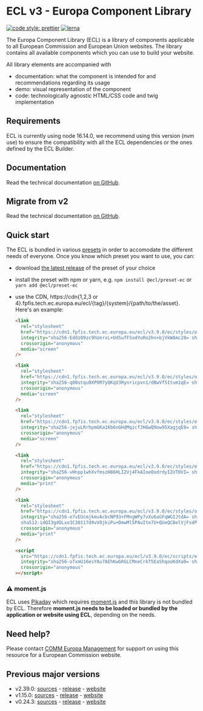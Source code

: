 # ECL v3 - Europa Component Library

[![code style: prettier](https://img.shields.io/badge/code_style-prettier-ff69b4.svg?style=flat-square)](https://github.com/prettier/prettier)
[![lerna](https://img.shields.io/badge/maintained%20with-lerna-cc00ff.svg)](https://lernajs.io/)

The Europa Component Library (ECL) is a library of components applicable to all European Commission and European Union websites. The library contains all available components which you can use to build your website.

All library elements are accompanied with

- documentation: what the component is intended for and recommendations regarding its usage
- demo: visual representation of the component
- code: technologically agnostic HTML/CSS code and twig implementation

## Requirements

ECL is currently using node 16.14.0, we recommend using this version (nvm use) to ensure the compatibility with all the ECL dependencies or the ones defined by the ECL Builder.

## Documentation

Read the technical documentation [on GitHub](docs/README.md).

## Migrate from v2

Read the technical documentation [on GitHub](docs/Migrating-v3.md).

## Quick start

The ECL is bundled in various [presets](docs/presets.md) in order to accomodate the different needs of everyone. Once you know which preset you want to use, you can:

- download [the latest release](https://github.com/ec-europa/europa-component-library/releases/latest) of the preset of your choice
- install the preset with npm or yarn, e.g. `npm install @ecl/preset-ec` or `yarn add @ecl/preset-ec`
- use the CDN, https://cdn{1,2,3 or 4}.fpfis.tech.ec.europa.eu/ecl/{tag}/{system}/{path/to/the/asset}. Here's an example:

  ```html
  <link
    rel="stylesheet"
    href="https://cdn1.fpfis.tech.ec.europa.eu/ecl/v3.9.0/ec/styles/optional/ecl-ec-default.css"
    integrity="sha256-Eddz09zc9hUerxL+UdSufFSodYuRo2hn+bjVkWAmc28= sha384-Ki4fGTuQj1UcikooO1mvdyBxhToiWexH8rUjATCt49CIlhC8scE28QIRRWIpbs0R sha512-jJLm6EjjgexhLQ3xAld+z0SqlJhe4jNM5FojQzwWD3cPkzWggdU5L6GJkucNI2RhsQlzOTLPySCkYSw2IB54PA=="
    crossorigin="anonymous"
    media="screen"
  />
  ```

  ```html
  <link
    rel="stylesheet"
    href="https://cdn1.fpfis.tech.ec.europa.eu/ecl/v3.9.0/ec/styles/optional/ecl-reset.css"
    integrity="sha256-qO0utqu0XP0M7yQKqV3Rynricpvn1/dBwVf5Itum1qE= sha384-3kVMOpQmqOYLdNsOfcdg6spgWtnqjCopZPS1TihVgDxQEl98vqS6a8EkGeGrXVcA sha512-gRnFRQlrcm9vJrx6aLfvDuoYYu2x9+hwF7VtgbMkCpRj8Chr/uaj+ozK+SAc8eYb67TjSQa5nl8blDe1dMYMHg=="
    crossorigin="anonymous"
    media="screen"
  />
  ```

  ```html
  <link
    rel="stylesheet"
    href="https://cdn1.fpfis.tech.ec.europa.eu/ecl/v3.9.0/ec/styles/ecl-ec.css"
    integrity="sha256-jejuLRrhpmGKa1Kb6nGHdMqicfJHGwQ9ow95XagjqE8= sha384-7rhhFJRGJD71oaNKqBrSoQSN9POZTPVkPAcvQGnm5sXDCBYGtrRFElQE7jdieH5/ sha512-b0o8uIM0dvV2MV8FL/yO2J6eE+z/dw6jNj/nUY0utPwUQLc7OWXkEKV0OzdMtdigRjiV2gSowMVofzsznpanXA=="
    crossorigin="anonymous"
    media="screen"
  />
  ```

  ```html
  <link
    rel="stylesheet"
    href="https://cdn1.fpfis.tech.ec.europa.eu/ecl/v3.9.0/ec/styles/ecl-ec-print.css"
    integrity="sha256-vHnpp1whXvfmszH86HLI2Vj4FkAIoeOodrdyI2UT0VI= sha384-dlSWLpeITx3A3TIDPEfxn1ikpugi9q4u6MrsI9YAUSzw+l0RZVMb8PC2wwvvQdIX sha512-Tmr72Cb05yWrgcYO6711OsIdXX1Yi2X5GYQzNYlives+YhtX3/bpF4tRQHRJqwgEL92AlBraNIYBlXwLg8RTqA=="
    crossorigin="anonymous"
    media="print"
  />
  ```

  ```html
  <link
    rel="stylesheet"
    href="https://cdn1.fpfis.tech.ec.europa.eu/ecl/v3.9.0/ec/styles/optional/ecl-ec-default-print.css"
    integrity="sha256-e7vEUcmjkmvAcbcNP93+FMngWPy7vXu6aGFqWGIJtdA= sha384-QJtKJkm5iuDi5lpdziH/A1Yx3mgGqkd1BBYvegG3zJzhebSiERVi1MVl3ZzrwhbI
    sha512-idQI3gdOLxo3C30117d9vVOjkiPu+DmwMl5PAuIte7U+QUeQCBelVjFsdPxepM1To2No0+WsRwDuqVOwakqzTQ=="
    crossorigin="anonymous"
    media="print"
  />
  ```

  ```html
  <script
    src="https://cdn1.fpfis.tech.ec.europa.eu/ecl/v3.9.0/ec/scripts/ecl-ec.js"
    integrity="sha256-ofxmU16esYAu7AEhKwGRGLCMneCrkT5EaShqooKdXa0= sha384-Vbu9hFkAYiTtE2m9gQ3dfujStuY/0Mfu9Kkn++S1EuSjoYXOHW37iMq51Q0MnQmV sha512-g84xfLVKfN8NELS7hrz0cT4sPlfKO2zcb3gSjbEf0CtNKZbOKJegSdp0wPYvoCTJAjy3bUOeqSf535voCA0K/g=="
    crossorigin="anonymous"
  ></script>
  ```

### :warning: moment.js

ECL uses [Pikaday](https://github.com/Pikaday/Pikaday) which requires [moment.js](https://momentjs.com/) and this library is not bundled by ECL.
Therefore **moment.js needs to be loaded or bundled by the application or website using ECL**, depending on the needs.

## Need help?

Please contact [COMM Europa Management](mailto:Europamanagement@ec.europa.eu) for support on using this resource for a European Commission website.

## Previous major versions

- v2.39.0: [sources](https://github.com/ec-europa/europa-component-library/tree/v2) - [release](https://github.com/ec-europa/europa-component-library/releases/tag/v2.39.0) - [website](https://ec.europa.eu/component-library/v2.39.0/)
- v1.15.0: [sources](https://github.com/ec-europa/europa-component-library/tree/v1) - [release](https://github.com/ec-europa/europa-component-library/releases/tag/v1.15.0) - [website](https://ec.europa.eu/component-library/v1.15.0/)
- v0.24.3: [sources](https://github.com/ec-europa/europa-component-library/tree/v0) - [release](https://github.com/ec-europa/europa-component-library/releases/tag/v0.24.3) - [website](https://ec.europa.eu/component-library/v0.24.3/)
